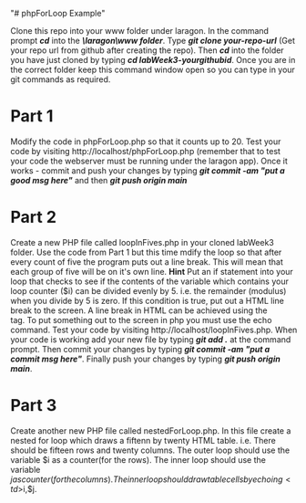 "# phpForLoop Example" 

Clone this repo into your www folder under laragon. In the command prompt ***cd*** into the ***\laragon\www folder***. Type ***git clone your-repo-url*** (Get your repo url from github after creating the repo). Then ***cd*** into the folder you have just cloned by typing ***cd labWeek3-yourgithubid***. Once you are in the correct folder keep this command window open so you can type in your git commands as required.

# Part 1

Modify the code in phpForLoop.php so that it counts up to 20. Test your code by visiting http://localhost/phpForLoop.php (remember that to test your code the webserver must be running under the laragon app). Once it works - commit and push your changes by typing ***git commit -am "put a good msg here"*** and then ***git push origin main***

# Part 2 

Create a new PHP file called loopInFives.php in your cloned labWeek3 folder. Use the code from Part 1 but this time mdify the loop so that after every count of five the program puts out a line break. This will mean that each group of five will be on it's own line. 
**Hint** Put an if statement into your loop that checks to see if the contents of the variable which contains your loop counter ($i) can be divided evenly by 5. i.e. the remainder (modulus) when you divide by 5 is zero. If this condition is true, put out a HTML line break to the screen. A line break in HTML can be achieved using the <BR> tag. To put something out to the screen in php you must use the echo command.
Test your code by visiting http://localhost/loopInFives.php. When your code is working add your new file by typing ***git add .*** at the command prompt. Then commit your changes by typing ***git commit -am "put a commit msg here"***. Finally push your changes by typing ***git push origin main***.

# Part 3

Create another new PHP file called nestedForLoop.php. In this file create a nested for loop which draws a fiftenn by twenty HTML table. i.e. There should be fifteen rows and twenty columns. The outer loop should use the variable $i as a counter(for the rows). The inner loop should use the variable $j as counter(for the columns). The inner loop should draw table cells by echoing <td>$i,$j</td>.
